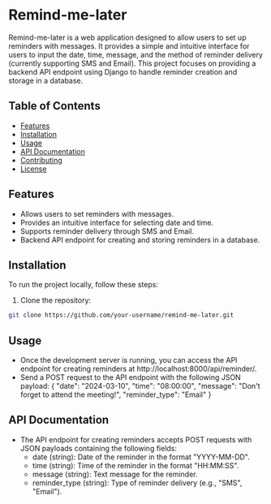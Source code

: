# Remind-me-later

Remind-me-later is a web application designed to allow users to set up reminders with messages. It provides a simple and intuitive interface for users to input the date, time, message, and the method of reminder delivery (currently supporting SMS and Email). This project focuses on providing a backend API endpoint using Django to handle reminder creation and storage in a database.

## Table of Contents
- [Features](#features)
- [Installation](#installation)
- [Usage](#usage)
- [API Documentation](#api-documentation)
- [Contributing](#contributing)
- [License](#license)

## Features

- Allows users to set reminders with messages.
- Provides an intuitive interface for selecting date and time.
- Supports reminder delivery through SMS and Email.
- Backend API endpoint for creating and storing reminders in a database.

## Installation

To run the project locally, follow these steps:

1. Clone the repository:

```bash
git clone https://github.com/your-username/remind-me-later.git

```
## Usage

- Once the development server is running, you can access the API endpoint for creating reminders at http://localhost:8000/api/reminder/.
- Send a POST request to the API endpoint with the following JSON payload:
  {
    "date": "2024-03-10",
    "time": "08:00:00",
    "message": "Don't forget to attend the meeting!",
    "reminder_type": "Email"
  }

## API Documentation

- The API endpoint for creating reminders accepts POST requests with JSON payloads containing the following fields:
  - date (string): Date of the reminder in the format "YYYY-MM-DD".
  - time (string): Time of the reminder in the format "HH:MM:SS".
  - message (string): Text message for the reminder.
  - reminder_type (string): Type of reminder delivery (e.g., "SMS", "Email").


